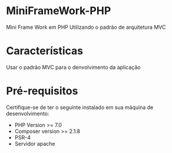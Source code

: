 # MiniFrameWork-PHP
Mini Frame Work em PHP Utilizando o padrão de arquitetura MVC

# Características
Usar o padrão MVC para o denvolvimento da aplicação

# Pré-requisitos
Certifique-se de ter o seguinte instalado em sua máquina de desenvolvimento:
- PHP Version >= 7.0 
- Composer version >= 2.1.8
- PSR-4
- Servidor apache
